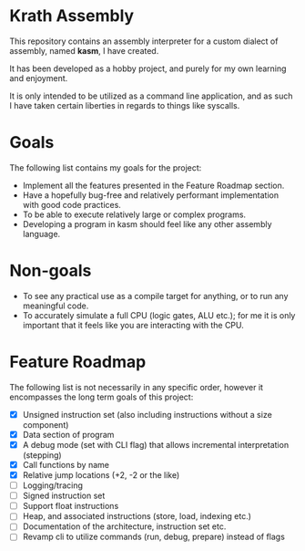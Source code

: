 # Krath Assembly
This repository contains an assembly interpreter for a custom dialect of assembly, named **kasm**, I have created.

It has been developed as a hobby project, and purely for my own learning and enjoyment.

It is only intended to be utilized as a command line application, and as such I have taken certain liberties in regards to things like syscalls.

# Goals
The following list contains my goals for the project:
- Implement all the features presented in the Feature Roadmap section.
- Have a hopefully bug-free and relatively performant implementation with good code practices.
- To be able to execute relatively large or complex programs.
- Developing a program in kasm should feel like any other assembly language.

# Non-goals
- To see any practical use as a compile target for anything, or to run any meaningful code.
- To accurately simulate a full CPU (logic gates, ALU etc.); for me it is only important that it feels like you are interacting with the CPU.

# Feature Roadmap
The following list is not necessarily in any specific order, however it encompasses the long term goals of this project:
- [x] Unsigned instruction set (also including instructions without a size component)
- [x] Data section of program
- [x] A debug mode (set with CLI flag) that allows incremental interpretation (stepping)
- [x] Call functions by name
- [x] Relative jump locations (+2, -2 or the like)
- [ ] Logging/tracing
- [ ] Signed instruction set
- [ ] Support float instructions
- [ ] Heap, and associated instructions (store, load, indexing etc.)
- [ ] Documentation of the architecture, instruction set etc.
- [ ] Revamp cli to utilize commands (run, debug, prepare) instead of flags
